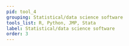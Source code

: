 ```yaml
---
pid: tool_4
grouping: Statistical/data science software
tools_list: R, Python, JMP, Stata
label: Statistical/data science software
order: 3
---
```

